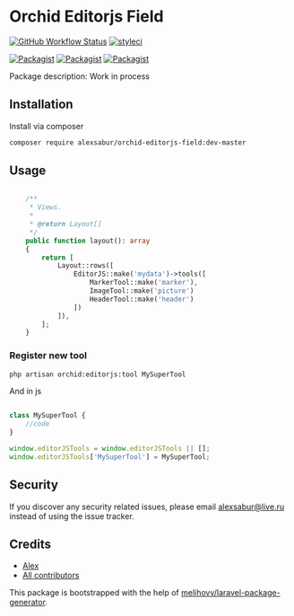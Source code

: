 # Orchid Editorjs Field

[![GitHub Workflow Status](https://github.com/AlexSabur/orchid-editorjs-field/workflows/Run%20tests/badge.svg)](https://github.com/AlexSabur/orchid-editorjs-field/actions)
[![styleci](https://styleci.io/repos/188413486/shield)](https://styleci.io/repos/188413486)

[![Packagist](https://img.shields.io/packagist/v/AlexSabur/orchid-editorjs-field.svg)](https://packagist.org/packages/AlexSabur/orchid-editorjs-field)
[![Packagist](https://poser.pugx.org/AlexSabur/orchid-editorjs-field/d/total.svg)](https://packagist.org/packages/AlexSabur/orchid-editorjs-field)
[![Packagist](https://img.shields.io/packagist/l/AlexSabur/orchid-editorjs-field.svg)](https://packagist.org/packages/AlexSabur/orchid-editorjs-field)

Package description: Work in process

## Installation

Install via composer
```bash
composer require alexsabur/orchid-editorjs-field:dev-master
```

## Usage

```php

    /**
     * Views.
     *
     * @return Layout[]
     */
    public function layout(): array
    {
        return [
            Layout::rows([
                EditorJS::make('mydata')->tools([
                    MarkerTool::make('marker'),
                    ImageTool::make('picture')
                    HeaderTool::make('header')
                ])
            ]),
        ];
    }

```

### Register new tool

```bash
php artisan orchid:editorjs:tool MySuperTool
```

And in js
```js

class MySuperTool {
    //code
}

window.editorJSTools = window.editorJSTools || [];
window.editorJSTools['MySuperTool'] = MySuperTool;

```

## Security

If you discover any security related issues, please email alexsabur@live.ru
instead of using the issue tracker.

## Credits

- [Alex](https://github.com/AlexSabur/orchid-editorjs-field)
- [All contributors](https://github.com/AlexSabur/orchid-editorjs-field/graphs/contributors)

This package is bootstrapped with the help of
[melihovv/laravel-package-generator](https://github.com/melihovv/laravel-package-generator).
